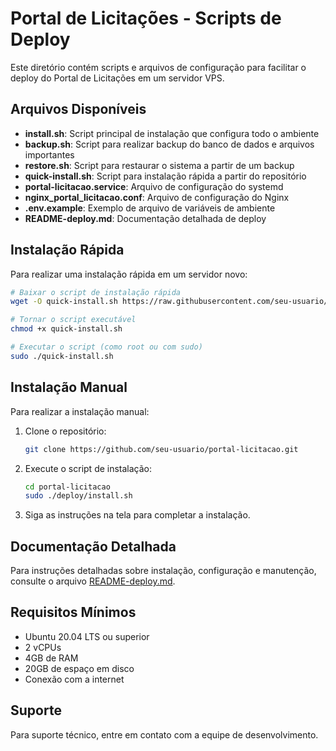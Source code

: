 # Portal de Licitações - Scripts de Deploy

Este diretório contém scripts e arquivos de configuração para facilitar o deploy do Portal de Licitações em um servidor VPS.

## Arquivos Disponíveis

- **install.sh**: Script principal de instalação que configura todo o ambiente
- **backup.sh**: Script para realizar backup do banco de dados e arquivos importantes
- **restore.sh**: Script para restaurar o sistema a partir de um backup
- **quick-install.sh**: Script para instalação rápida a partir do repositório
- **portal-licitacao.service**: Arquivo de configuração do systemd
- **nginx_portal_licitacao.conf**: Arquivo de configuração do Nginx
- **.env.example**: Exemplo de arquivo de variáveis de ambiente
- **README-deploy.md**: Documentação detalhada de deploy

## Instalação Rápida

Para realizar uma instalação rápida em um servidor novo:

```bash
# Baixar o script de instalação rápida
wget -O quick-install.sh https://raw.githubusercontent.com/seu-usuario/portal-licitacao/main/deploy/quick-install.sh

# Tornar o script executável
chmod +x quick-install.sh

# Executar o script (como root ou com sudo)
sudo ./quick-install.sh
```

## Instalação Manual

Para realizar a instalação manual:

1. Clone o repositório:
   ```bash
   git clone https://github.com/seu-usuario/portal-licitacao.git
   ```

2. Execute o script de instalação:
   ```bash
   cd portal-licitacao
   sudo ./deploy/install.sh
   ```

3. Siga as instruções na tela para completar a instalação.

## Documentação Detalhada

Para instruções detalhadas sobre instalação, configuração e manutenção, consulte o arquivo [README-deploy.md](README-deploy.md).

## Requisitos Mínimos

- Ubuntu 20.04 LTS ou superior
- 2 vCPUs
- 4GB de RAM
- 20GB de espaço em disco
- Conexão com a internet

## Suporte

Para suporte técnico, entre em contato com a equipe de desenvolvimento.
